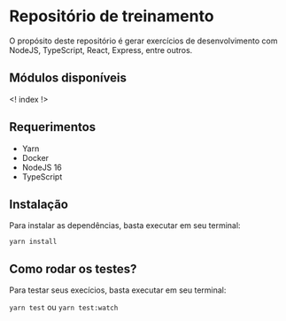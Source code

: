 # Repositório de treinamento

O propósito deste repositório é gerar exercícios de desenvolvimento com NodeJS, TypeScript, React, Express, entre outros.

## Módulos disponíveis

<! index !>

## Requerimentos

- Yarn
- Docker
- NodeJS 16
- TypeScript

## Instalação

Para instalar as dependências, basta executar em seu terminal:

`yarn install`

## Como rodar os testes?

Para testar seus execícios, basta executar em seu terminal:

`yarn test` ou `yarn test:watch`
